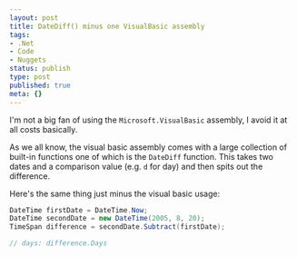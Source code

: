 ```yaml
---
layout: post
title: DateDiff() minus one VisualBasic assembly
tags:
- .Net
- Code
- Nuggets
status: publish
type: post
published: true
meta: {}
---
```

I'm not a big fan of using the `Microsoft.VisualBasic` assembly, I avoid it at all costs basically.

As we all know, the visual basic assembly comes with a large collection of built-in functions one of which is the `DateDiff` function. This takes two dates and a comparison value (e.g. `d` for day) and then spits out the difference.

Here's the same thing just minus the visual basic usage:

``` csharp
DateTime firstDate = DateTime.Now;
DateTime secondDate = new DateTime(2005, 8, 20);
TimeSpan difference = secondDate.Subtract(firstDate);

// days: difference.Days
```
